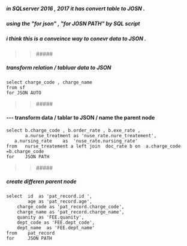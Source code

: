 ##### in SQLserver 2016 , 2017 it has convert table to JOSN .
##### using the "for json" , "for JOSN PATH" by SQL script 
##### i think this is a conveince way to conevr data to JSON . 


>>\#####<note1>
##### transform relation /  tabluar data to JSON 
    
    select charge_code , charge_name 
    from sf 
    for JSON AUTO 



>>\#####<note2>
#### --- transform data / tablar to JSON / name the parent node  
    select b.charge_code , b.order_rate , b.exe_rate , 
           a.nurse_treatment as 'nuse_rate.nure_treatement', 
	   a.nursing_rate    as  'nuse_rate.nursing_rate'
    from   nurse_treatement a left join  doc_rate b on  a.charge_code =b.charge_code 
    for    JSON PATH 

>>\#####<note3 >
##### create differen parent node 

    select  id  as 'pat_record.id ', 
            age as 'pat_record.age',  
	    charge_code as 'pat_record.charge_code', 
	    charge_name as 'pat_record.charge_name', 
	    quanity as 'FEE.quanity', 
	    dept_code as 'FEE.dept_code', 
	    dept_name  as 'FEE.dept_name'
    from    pat_record
    for     JSON PATH 



